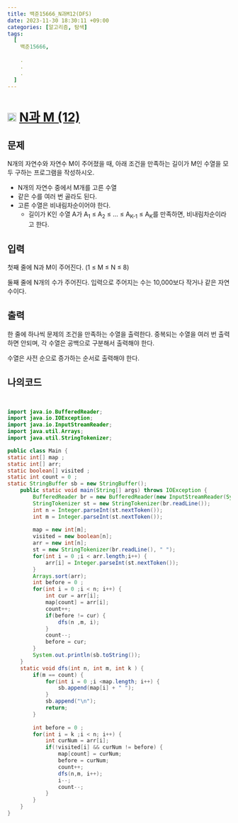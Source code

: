 ```yaml
---
title: 백준15666_N과M12(DFS)
date: 2023-11-30 18:30:11 +09:00
categories: [알고리즘, 탐색]
tags:
  [
    백준15666,
    
    .
    .
    .
  ]
---
```


# <img width="20px"  src="https://d2gd6pc034wcta.cloudfront.net/tier/9.svg" class="solvedac-tier"> [N과 M (12)](https://www.acmicpc.net/problem/15666) 



## 문제
<p>N개의 자연수와 자연수 M이 주어졌을 때, 아래 조건을 만족하는 길이가 M인 수열을 모두 구하는 프로그램을 작성하시오.</p>

<ul>
	<li>N개의 자연수 중에서 M개를 고른 수열</li>
	<li>같은 수를 여러 번 골라도 된다.</li>
	<li>고른 수열은 비내림차순이어야 한다.
	<ul>
		<li>길이가 K인 수열 A가 A<sub>1</sub> ≤ A<sub>2</sub> ≤ ... ≤ A<sub>K-1</sub> ≤ A<sub>K</sub>를 만족하면, 비내림차순이라고 한다.</li>
	</ul>
	</li>
</ul>

## 입력
<p>첫째 줄에 N과 M이 주어진다. (1 ≤ M ≤ N ≤ 8)</p>

<p>둘째 줄에 N개의 수가 주어진다. 입력으로 주어지는 수는 10,000보다 작거나 같은 자연수이다.</p>

## 출력
<p>한 줄에 하나씩 문제의 조건을 만족하는 수열을 출력한다. 중복되는 수열을 여러 번 출력하면 안되며, 각 수열은 공백으로 구분해서 출력해야 한다.</p>

<p>수열은 사전 순으로 증가하는 순서로 출력해야 한다.</p>

## 나의코드

```java


import java.io.BufferedReader;
import java.io.IOException;
import java.io.InputStreamReader;
import java.util.Arrays;
import java.util.StringTokenizer;

public class Main {
static int[] map ;
static int[] arr;
static boolean[] visited ;
static int count = 0 ;
static StringBuffer sb = new StringBuffer();
	public static void main(String[] args) throws IOException {
		BufferedReader br = new BufferedReader(new InputStreamReader(System.in));
		StringTokenizer st = new StringTokenizer(br.readLine());
		int n = Integer.parseInt(st.nextToken());
		int m = Integer.parseInt(st.nextToken());
		
		map = new int[m];
		visited = new boolean[n];
		arr = new int[n];
		st = new StringTokenizer(br.readLine(), " ");
		for(int i = 0 ;i < arr.length;i++) {
			arr[i] = Integer.parseInt(st.nextToken());
		}
		Arrays.sort(arr);
		int before = 0 ;
		for(int i = 0 ;i < n; i++) {
			int cur = arr[i];
			map[count] = arr[i];
			count++;
			if(before != cur) {
				dfs(n ,m, i);
			}
			count--;
			before = cur;
		}
		System.out.println(sb.toString());
	}
	static void dfs(int n, int m, int k ) {
		if(m == count) {
			for(int i = 0 ;i <map.length; i++) {
				sb.append(map[i] + " ");
			}
			sb.append("\n");
			return;
		}
		
		int before = 0 ;
		for(int i = k ;i < n; i++) {
			int curNum = arr[i];
			if(!visited[i] && curNum != before) {
				map[count] = curNum;
				before = curNum;
				count++;
				dfs(n,m, i++);
				i--;
				count--;
			}
		}
	}
}

```